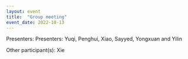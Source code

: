 ```yaml
---
layout: event
title:  "Group meeting"
event_date: 2022-10-13
---
```


Presenters: Presenters: Yuqi, Penghui, Xiao, Sayyed, Yongxuan and Yilin

Other participant(s): Xie